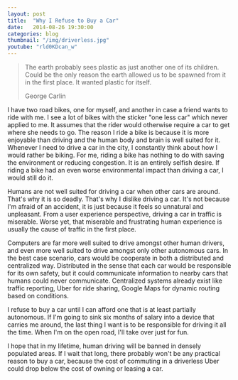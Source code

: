 ```yaml
---
layout: post
title:  "Why I Refuse to Buy a Car"
date:   2014-08-26 19:30:00
categories: blog
thumbnail: "/img/driverless.jpg"
youtube: "rld0KDcan_w"
---
```


> The earth probably sees plastic as just another one of its children. Could be
> the only reason the earth allowed us to be spawned from it in the first place.
> It wanted plastic for itself.
>
> George Carlin

I have two road bikes, one for myself, and another in case a friend wants to
ride with me. I see a lot of bikes with the sticker "one less car" which never
applied to me. It assumes that the rider would otherwise require a car to get
where she needs to go. The reason I ride a bike is because it is more enjoyable
than driving and the human body and brain is well suited for it. Whenever I
need to drive a car in the city, I constantly think about how I would rather
be biking. For me, riding a bike has nothing to do with saving the environment
or reducing congestion. It is an entirely selfish desire. If riding a bike had
an even worse environmental impact than driving a car, I would still do it.

Humans are not well suited for driving a car when other cars are around. That's
why it is so deadly. That's why I dislike driving a car. It's not because I'm
afraid of an accident, it is just because it feels so unnatural and unpleasant.
From a user experience perspective, driving a car in traffic is miserable. Worse
yet, that miserable and frustrating human experience is usually the cause of 
traffic in the first place.

Computers are far more well suited to drive amongst other human drivers, and even
more well suited to drive amongst only other autonomous cars. In the best case
scenario, cars would be cooperate in both a distributed and centralized way.
Distributed in the sense that each car would be responsible for its own safety,
but it could communicate information to nearby cars that humans could never
communicate. Centralized systems already exist like traffic reporting, Uber for
ride sharing, Google Maps for dynamic routing based on conditions.

I refuse to buy a car until I can afford one that is at least partially
autonomous. If I'm going to sink six months of salary into a device that carries
me around, the last thing I want is to be responsible for driving it all the
time. When I'm on the open road, I'll take over just for fun.

I hope that in my lifetime, human driving will be banned in densely populated
areas. If I wait that long, there probably won't be any practical reason to buy
a car, because the cost of commuting in a driverless Uber could drop below the
cost of owning or leasing a car.

